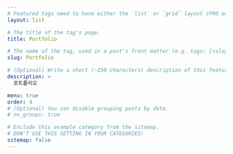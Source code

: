 ```yaml
---
# Featured tags need to have either the `list` or `grid` layout (PRO only).
layout: list

# The title of the tag's page.
title: Portfolio

# The name of the tag, used in a post's front matter (e.g. tags: [<slug>]).
slug: Portfolio

# (Optional) Write a short (~150 characters) description of this featured tag.
description: >
  포트폴리오

menu: true
order: 4
# (Optional) You can disable grouping posts by date.
# no_groups: true

# Exclude this example category from the sitemap.
# DON'T USE THIS SETTING IN YOUR CATEGORIES!
sitemap: false
---
```

